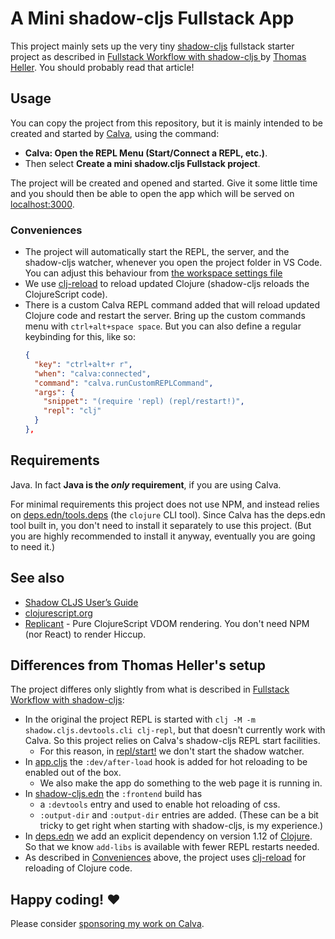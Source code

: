 # A Mini shadow-cljs Fullstack App

This project mainly sets up the very tiny [shadow-cljs](https://github.com/thheller/shadow-cljs) fullstack starter project as described in [Fullstack Workflow with shadow-cljs
](https://code.thheller.com/blog/shadow-cljs/2024/10/18/fullstack-cljs-workflow-with-shadow-cljs.html) by [Thomas Heller](https://github.com/thheller). You should probably read that article!

## Usage

You can copy the project from this repository, but it is mainly intended to be created and started by [Calva](https://calva.io), using the command:
* **Calva: Open the REPL Menu (Start/Connect a REPL, etc.)**.
* Then select **Create a mini shadow.cljs Fullstack project**.

The project will be created and opened and started. Give it some little time and you should then be able to open the app which will be served on [localhost:3000](http://localhost:3000).

### Conveniences

* The project will automatically start the REPL, the server, and the shadow-cljs watcher, whenever you open the project folder in VS Code. You can adjust this behaviour from [the workspace settings file](.vscode/settings.json)
* We use [clj-reload](https://github.com/tonsky/clj-reload) to reload updated Clojure (shadow-cljs reloads the ClojureScript code).
* There is a custom Calva REPL command added that will reload updated Clojure code and restart the server. Bring up the custom commands menu with `ctrl+alt+space space`. But you can also define a regular keybinding for this, like so:
  ```json
  {
    "key": "ctrl+alt+r r",
    "when": "calva:connected",
    "command": "calva.runCustomREPLCommand",
    "args": {
      "snippet": "(require 'repl) (repl/restart!)",
      "repl": "clj"
    }
  },
  ```

## Requirements

Java. In fact **Java is the _only_ requirement**, if you are using Calva.

For minimal requirements this project does not use NPM, and instead relies on [deps.edn/tools.deps](https://clojure.org/guides/deps_and_cli) (the `clojure` CLI tool). Since Calva has the deps.edn tool built in, you don't need to install it separately to use this project. (But you are highly recommended to install it anyway, eventually you are going to need it.)

## See also

* [Shadow CLJS User’s Guide](https://shadow-cljs.github.io/docs/UsersGuide.html)
* [clojurescript.org](https://clojurescript.org/)
* [Replicant](https://github.com/cjohansen/replicant) - Pure ClojureScript VDOM rendering. You don't need NPM (nor React) to render Hiccup.

## Differences from Thomas Heller's setup

The project differes only slightly from what is described in [Fullstack Workflow with shadow-cljs](https://code.thheller.com/blog/shadow-cljs/2024/10/18/fullstack-cljs-workflow-with-shadow-cljs.html):

* In the original the project REPL is started with `clj -M -m shadow.cljs.devtools.cli clj-repl`, but that doesn't currently work with Calva. So this project relies on Calva's shadow-cljs REPL start facilities.
  * For this reason, in [repl/start!](src/dev/repl.clj) we don't start the shadow watcher.
* In [app.cljs](src/main/acme/frontend/app.cljs) the `:dev/after-load` hook is added for hot reloading to be enabled out of the box.
  * We also make the app do something to the web page it is running in.
* In [shadow-cljs.edn](shadow-cljs.edn) the `:frontend` build has
  * a `:devtools` entry and used to enable hot reloading of css.
  * `:output-dir` and `:output-dir` entries are added. (These can be a bit tricky to get right when starting with shadow-cljs, is my experience.)
* In [deps.edn](deps.edn) we add an explicit dependency on version 1.12 of [Clojure](https://clojure.org). So that we know `add-libs` is available with fewer REPL restarts needed.
* As described in [Conveniences](#conveniences) above, the project uses [clj-reload](https://github.com/tonsky/clj-reload) for reloading of Clojure code.

## Happy coding! ❤️

Please consider [sponsoring my work on Calva](https://github.com/sponsors/PEZ).